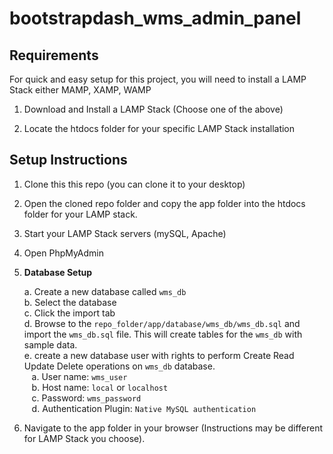 # bootstrapdash_wms_admin_panel

## Requirements

For quick and easy setup for this project, you will need to install a LAMP Stack either MAMP, XAMP, WAMP

1. Download and Install a LAMP Stack (Choose one of the above)

2. Locate the htdocs folder for your specific LAMP Stack installation

## Setup Instructions

1. Clone this this repo (you can clone it to your desktop)

2. Open the cloned repo folder and copy the app folder into the htdocs folder for your LAMP stack.

3. Start your LAMP Stack servers (mySQL, Apache)

4. Open PhpMyAdmin

5. **Database Setup**

    a. Create a new database called `wms_db` <br/>
    b. Select the database <br/>
    c. Click the import tab <br/>
    d. Browse to the `repo_folder/app/database/wms_db/wms_db.sql` and import the `wms_db.sql` file. This will create tables for the `wms_db` with sample data. <br/>
    e. create a new database user with rights to perform Create Read Update Delete operations on `wms_db` database. <br/>
       &nbsp;&nbsp; a. User name: `wms_user` <br/>
       &nbsp;&nbsp; b. Host name: `local` or `localhost` <br/>
       &nbsp;&nbsp; c. Password: `wms_password` <br/>
       &nbsp;&nbsp; d. Authentication Plugin: `Native MySQL authentication` <br/>
       
 6. Navigate to the app folder in your browser (Instructions may be different for LAMP Stack you choose).

